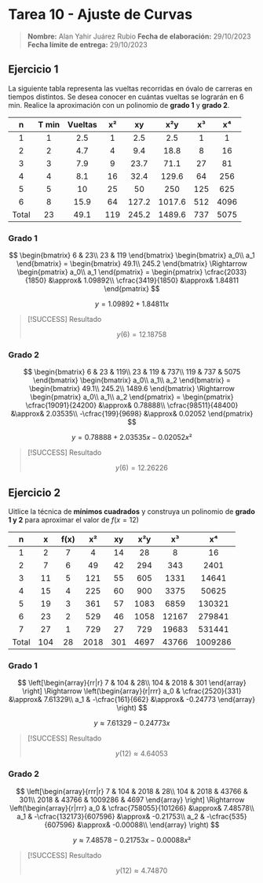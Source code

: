 # Tarea 10 - Ajuste de Curvas

> **Nombre:** Alan Yahir Juárez Rubio **Fecha de elaboración:** 29/10/2023
> **Fecha límite de entrega:** 29/10/2023

## Ejercicio 1

La siguiente tabla representa las vueltas recorridas en óvalo de carreras en
tiempos distintos. Se desea conocer en cuántas vueltas se lograrán en 6 min.
Realice la aproximación con un polinomio de **grado 1** y **grado 2**.

|   n   | T min | Vueltas | x²  |  xy   |  x²y   | x³  |  x⁴  |
| :---: | :---: | :-----: | :-: | :---: | :----: | :-: | :--: |
|   1   |   1   |   2.5   |  1  |  2.5  |  2.5   |  1  |  1   |
|   2   |   2   |   4.7   |  4  |  9.4  |  18.8  |  8  |  16  |
|   3   |   3   |   7.9   |  9  | 23.7  |  71.1  | 27  |  81  |
|   4   |   4   |   8.1   | 16  | 32.4  | 129.6  | 64  | 256  |
|   5   |   5   |   10    | 25  |  50   |  250   | 125 | 625  |
|   6   |   8   |  15.9   | 64  | 127.2 | 1017.6 | 512 | 4096 |
| Total |  23   |  49.1   | 119 | 245.2 | 1489.6 | 737 | 5075 |

### Grado 1

$$
\begin{bmatrix}
	 6 & 23\\
	23 & 119
\end{bmatrix}
\begin{bmatrix}
	a_0\\ a_1
\end{bmatrix} =
\begin{bmatrix}
	49.1\\ 245.2
\end{bmatrix} \Rightarrow
\begin{pmatrix}
	a_0\\ a_1
\end{pmatrix} =
\begin{pmatrix}
	\cfrac{2033}{1850} &\approx& 1.09892\\
	\cfrac{3419}{1850} &\approx& 1.84811
\end{pmatrix}
$$

$$ y = 1.09892 + 1.84811x \tag{Ajuste lineal}$$

> [!SUCCESS] Resultado
>
> $$y(6) = 12.18758$$

### Grado 2

$$
\begin{bmatrix}
	 6  &  23 & 119\\
	23  & 119 & 737\\
	119 & 737 & 5075
\end{bmatrix}
\begin{bmatrix}
	a_0\\ a_1\\ a_2
\end{bmatrix} =
\begin{bmatrix}
	49.1\\ 245.2\\ 1489.6
\end{bmatrix} \Rightarrow
\begin{pmatrix}
	a_0\\ a_1\\ a_2
\end{pmatrix} =
\begin{pmatrix}
	 \cfrac{19091}{24200}  &\approx& 0.78888\\
	 \cfrac{98511}{48400} &\approx& 2.03535\\
	-\cfrac{199}{9698}    &\approx& 0.02052
\end{pmatrix}
$$

$$ y = 0.78888 + 2.03535x - 0.02052x² \tag{Ajuste cuadrático}$$

> [!SUCCESS] Resultado
>
> $$y(6) = 12.26226$$

<div style="page-break-after: always;"></div>

## Ejercicio 2

Uitlice la técnica de **mínimos cuadrados** y construya un polinomio de **grado
1 y 2** para aproximar el valor de $f(x = 12)$

|   n   |  x  | f(x) |  x²  | xy  | x²y  |  x³   |   x⁴    |
| :---: | :-: | :--: | :--: | :-: | :--: | :---: | :-----: |
|   1   |  2  |  7   |  4   | 14  |  28  |   8   |   16    |
|   2   |  7  |  6   |  49  | 42  | 294  |  343  |  2401   |
|   3   | 11  |  5   | 121  | 55  | 605  | 1331  |  14641  |
|   4   | 15  |  4   | 225  | 60  | 900  | 3375  |  50625  |
|   5   | 19  |  3   | 361  | 57  | 1083 | 6859  | 130321  |
|   6   | 23  |  2   | 529  | 46  | 1058 | 12167 | 279841  |
|   7   | 27  |  1   | 729  | 27  | 729  | 19683 | 531441  |
| Total | 104 |  28  | 2018 | 301 | 4697 | 43766 | 1009286 |

### Grado 1

$$
\left[\begin{array}{rr|r}
	  7 &  104  & 28\\
	104 & 2018 & 301
\end{array} \right] \Rightarrow
\left(\begin{array}{r|rrr}
	a_0 &  \cfrac{2520}{331} &\approx&  7.61329\\
	a_1 & -\cfrac{161}{662}  &\approx& -0.24773
\end{array} \right)
$$

$$ y \approx 7.61329 - 0.24773x \tag{Ajuste lineal}$$

> [!SUCCESS] Resultado
>
> $$y(12) \approx 4.64053$$

### Grado 2

$$
\left[\begin{array}{rrr|r}
	   7 &   104 &    2018 &   28\\
	 104 &  2018 &   43766 &  301\\
	2018 & 43766 & 1009286 & 4697
\end{array} \right] \Rightarrow
\left(\begin{array}{r|rrr}
	a_0 &  \cfrac{758055}{101266} &\approx&  7.48578\\
	a_1 & -\cfrac{132173}{607596} &\approx& -0.21753\\
	a_2 & -\cfrac{535}{607596}    &\approx& -0.00088\\
\end{array} \right)
$$

$$ y \approx 7.48578 - 0.21753x - 0.00088x² \tag{Ajuste cuadrático}$$

> [!SUCCESS] Resultado
>
> $$y(12) \approx 4.74870$$
